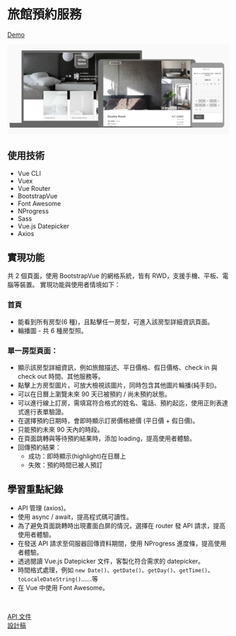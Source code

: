 # 旅館預約服務
[Demo](https://yachen168.github.io/Hotel-Reservation/)

![](./demo.png)

## 使用技術
- Vue CLI
- Vuex
- Vue Router
- BootstrapVue
- Font Awesome
- NProgress
- Sass
- Vue.js Datepicker
- Axios

## 實現功能
共 2 個頁面，使用 BootstrapVue 的網格系統，皆有 RWD，支援手機、平板、電腦等裝置。
實現功能與使用者情境如下：

### 首頁
- 能看到所有房型(6 種)，且點擊任一房型，可進入該房型詳細資訊頁面。
- 輪播圖 - 共 6 種房型照。

### 單一房型頁面：
- 顯示該房型詳細資訊，例如旅館描述、平日價格、假日價格、check in 與 check out 時間、其他服務等。
- 點擊上方房型圖片，可放大檢視該圖片，同時包含其他圖片輪播(純手刻)。
- 可以在日曆上瀏覽未來 90 天已被預約 / 尚未預約狀態。
- 可以進行線上訂房，需填寫符合格式的姓名、電話、預約起迄，使用正則表達式進行表單驗證。
- 在選擇預約日期時，會即時顯示訂房價格總價 (平日價 + 假日價)。
- 只能預約未來 90 天內的時段。
- 在頁面跳轉與等待預約結果時，添加 loading，提高使用者體驗。
- 回傳預約結果：
  - 成功：即時顯示(highlight)在日曆上
  - 失敗：預約時間已被人預訂


## 學習重點紀錄
- API 管理 (axios)。
- 使用 async / await，提高程式碼可讀性。
- 為了避免頁面跳轉時出現畫面白屏的情況，選擇在 router 發 API 請求，提高使用者體驗。
- 在發送 API 請求至伺服器回傳資料期間，使用 NProgress 進度條，提高使用者體驗。
- 透過閱讀 Vue.js Datepicker 文件，客製化符合需求的 datepicker。
- 時間格式處理，例如 `new Date()`、`getDate()`、`getDay()`、`getTime()`、`toLocaleDateString()`......等
- 在 Vue 中使用 Font Awesome。


<br>

[API 文件](https://challenge.thef2e.com/news/17) <br>
[設計稿](https://z7x2c0v0b8.github.io/the_f2e_2nd/hotel_reservation.html#artboard0)
